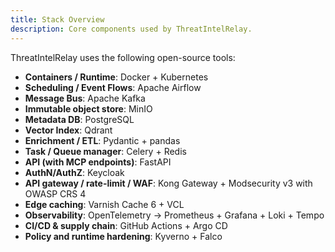 ```yaml
---
title: Stack Overview
description: Core components used by ThreatIntelRelay.
---
```


ThreatIntelRelay uses the following open-source tools:

- **Containers / Runtime**: Docker + Kubernetes
- **Scheduling / Event Flows**: Apache Airflow
- **Message Bus**: Apache Kafka
- **Immutable object store**: MinIO
- **Metadata DB**: PostgreSQL
- **Vector Index**: Qdrant
- **Enrichment / ETL**: Pydantic + pandas
- **Task / Queue manager**: Celery + Redis
- **API (with MCP endpoints)**: FastAPI
- **AuthN/AuthZ**: Keycloak
- **API gateway / rate-limit / WAF**: Kong Gateway + Modsecurity v3 with OWASP CRS 4
- **Edge caching**: Varnish Cache 6 + VCL
- **Observability**: OpenTelemetry -> Prometheus + Grafana + Loki + Tempo
- **CI/CD & supply chain**: GitHub Actions + Argo CD
- **Policy and runtime hardening**: Kyverno + Falco
